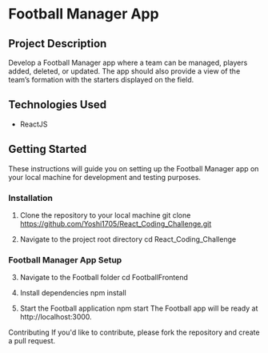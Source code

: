 # Football Manager App

## Project Description

Develop a Football Manager app where a team can be managed, players added, deleted, or updated. The app should also provide a view of the team’s formation with the starters displayed on the field.

## Technologies Used

- ReactJS

## Getting Started

These instructions will guide you on setting up the Football Manager app on your local machine for development and testing purposes.

### Installation
1. Clone the repository to your local machine
   git clone https://github.com/Yoshi1705/React_Coding_Challenge.git

2. Navigate to the project root directory
   cd React_Coding_Challenge

### Football Manager App Setup
3. Navigate to the Football folder
   cd FootballFrontend

4. Install dependencies
   npm install

5. Start the Football application
   npm start
   The Football app will be ready at http://localhost:3000.

Contributing
If you'd like to contribute, please fork the repository and create a pull request.
